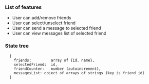 ### List of features

* User can add/remove friends
* User can select/unselect friend
* User can send a message to selected friend
* User can view messages list of selected friend

### State tree
```
  {
    friends:         array of {id, name},
    selectedFriend:  id,
    friendCounter:   number (autoincrement),
    messagesList: object of arrays of strings (key is friend_id)
  }
```

